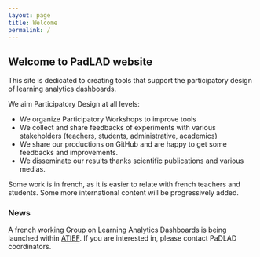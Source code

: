 ```yaml
---
layout: page
title: Welcome
permalink: /
---
```



## Welcome to PadLAD website
This site is dedicated to creating tools that support the participatory design of learning analytics dashboards.

We aim Participatory Design at all levels:
* We organize Participatory Workshops to improve tools
* We collect and share feedbacks of experiments with various stakeholders (teachers, students, administrative, academics)
* We share our productions on GitHub and are happy to get some feedbacks and improvements.
* We disseminate our results thanks scientific publications and various medias.

Some work is in french, as it is easier to relate with french teachers and students. Some more international content will be progressively added.

### News
A french working Group on Learning Analytics Dashboards is being launched within [ATIEF](http://www.atief.fr/gtatief). If you are interested in, please contact PaDLAD coordinators. 


